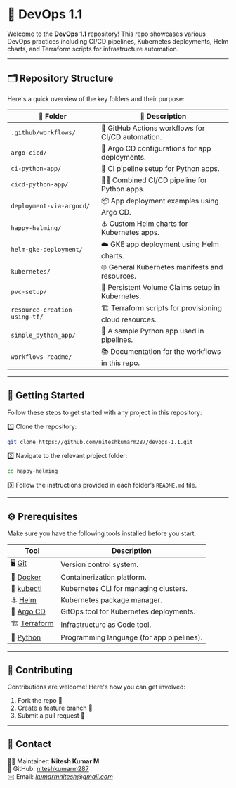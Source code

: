 
# 📘 DevOps 1.1

Welcome to the **DevOps 1.1** repository! This repo showcases various DevOps practices including CI/CD pipelines, Kubernetes deployments, Helm charts, and Terraform scripts for infrastructure automation.

---

## 🗂 Repository Structure

Here's a quick overview of the key folders and their purpose:

| 📂 Folder                     | 🔧 Description                                          |
|--------------------------------|--------------------------------------------------------|
| `.github/workflows/`           | 🚀 GitHub Actions workflows for CI/CD automation.      |
| `argo-cicd/`                   | 🎯 Argo CD configurations for app deployments.         |
| `ci-python-app/`               | 🐍 CI pipeline setup for Python apps.                  |
| `cicd-python-app/`             | 🐍🚀 Combined CI/CD pipeline for Python apps.           |
| `deployment-via-argocd/`       | 📦 App deployment examples using Argo CD.              |
| `happy-helming/`               | ⚓ Custom Helm charts for Kubernetes apps.              |
| `helm-gke-deployment/`         | ☁️ GKE app deployment using Helm charts.               |
| `kubernetes/`                  | 🌐 General Kubernetes manifests and resources.          |
| `pvc-setup/`                   | 💾 Persistent Volume Claims setup in Kubernetes.        |
| `resource-creation-using-tf/`  | 🏗 Terraform scripts for provisioning cloud resources.   |
| `simple_python_app/`           | 🐍 A sample Python app used in pipelines.               |
| `workflows-readme/`            | 📚 Documentation for the workflows in this repo.       |

---

## 🚀 Getting Started

Follow these steps to get started with any project in this repository:

1️⃣ Clone the repository:
```bash
git clone https://github.com/niteshkumarm287/devops-1.1.git
```

2️⃣ Navigate to the relevant project folder:
```bash
cd happy-helming
```

3️⃣ Follow the instructions provided in each folder’s `README.md` file.

---

## ⚙️ Prerequisites

Make sure you have the following tools installed before you start:

| Tool               | Description                                       |
|--------------------|---------------------------------------------------|
| 🖥 [Git](https://git-scm.com/)             | Version control system.                          |
| 🐳 [Docker](https://www.docker.com/)       | Containerization platform.                      |
| 🧪 [kubectl](https://kubernetes.io/docs/)  | Kubernetes CLI for managing clusters.           |
| ⚓ [Helm](https://helm.sh/)                | Kubernetes package manager.                     |
| 🎯 [Argo CD](https://argo-cd.readthedocs.io/) | GitOps tool for Kubernetes deployments.         |
| 🏗 [Terraform](https://www.terraform.io/)  | Infrastructure as Code tool.                   |
| 🐍 [Python](https://www.python.org/)       | Programming language (for app pipelines).       |

---

## 🤝 Contributing

Contributions are welcome! Here's how you can get involved:

1. Fork the repo 🍴
2. Create a feature branch 🌱
3. Submit a pull request 🔄

---

## 📧 Contact

👨‍💻 Maintainer: **Nitesh Kumar M**  
🔗 GitHub: [niteshkumarm287](https://github.com/niteshkumarm287)  
✉️ Email: *kumarmnitesh@gmail.com*
